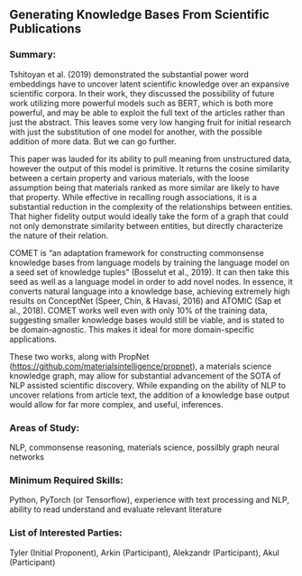 ## Generating Knowledge Bases From Scientific Publications

### Summary: 
Tshitoyan et al. (2019) demonstrated the substantial power word embeddings have to uncover latent scientific knowledge over an expansive scientific corpora. In their work, they discussed the possibility of future work utilizing more powerful models such as BERT, which is both more powerful, and may be able to exploit the full text of the articles rather than just the abstract. This leaves some very low hanging fruit for initial research with just the substitution of one model for another, with the possible addition of more data. But we can go further.

This paper was lauded for its ability to pull meaning from unstructured data, however the output of this model is primitive. It returns the cosine similarity between a certain property and various materials, with the loose assumption being that materials ranked as more similar are likely to have that property. While effective in recalling rough associations, it is a substantial reduction in the complexity of the relationships between entities. That higher fidelity output would ideally take the form of a graph that could not only demonstrate similarity between entities, but directly characterize the nature of their relation. 

COMET is “an adaptation framework for constructing commonsense knowledge bases from language models by training the language model on a seed set of knowledge tuples” (Bosselut et al., 2019). It can then take this seed as well as a language model in order to add novel nodes. In essence, it converts natural language into a knowledge base, achieving extremely high results on ConceptNet (Speer, Chin, & Havasi, 2016) and ATOMIC (Sap et al., 2018). COMET works well even with only 10% of the training data, suggesting smaller knowledge bases would still be viable, and is stated to be domain-agnostic. This makes it ideal for more domain-specific applications.

These two works, along with PropNet (https://github.com/materialsintelligence/propnet), a materials science knowledge graph, may allow for substantial advancement of the SOTA of NLP assisted scientific discovery. While expanding on the ability of NLP to uncover relations from article text, the addition of a knowledge base output would allow for far more complex, and useful, inferences. 

### Areas of Study: 
NLP, commonsense reasoning, materials science, possilbly graph neural networks

### Minimum Required Skills: 
Python, PyTorch (or Tensorflow), experience with text processing and NLP, ability to read understand and evaluate relevant literature

### List of Interested Parties:
Tyler (Initial Proponent), 
Arkin (Participant),
Alekzandr (Participant),
Akul (Participant)
